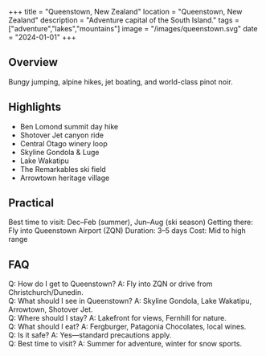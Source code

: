 +++
title = "Queenstown, New Zealand"
location = "Queenstown, New Zealand"
description = "Adventure capital of the South Island."
tags = ["adventure","lakes","mountains"]
image = "/images/queenstown.svg"
date = "2024-01-01"
+++

## Overview
Bungy jumping, alpine hikes, jet boating, and world-class pinot noir.

## Highlights
- Ben Lomond summit day hike
- Shotover Jet canyon ride
- Central Otago winery loop
- Skyline Gondola & Luge
- Lake Wakatipu
- The Remarkables ski field
- Arrowtown heritage village

## Practical
Best time to visit: Dec–Feb (summer), Jun–Aug (ski season)
Getting there: Fly into Queenstown Airport (ZQN)
Duration: 3–5 days
Cost: Mid to high range

## FAQ

Q: How do I get to Queenstown? A: Fly into ZQN or drive from Christchurch/Dunedin.  
Q: What should I see in Queenstown? A: Skyline Gondola, Lake Wakatipu, Arrowtown, Shotover Jet.  
Q: Where should I stay? A: Lakefront for views, Fernhill for nature.  
Q: What should I eat? A: Fergburger, Patagonia Chocolates, local wines.  
Q: Is it safe? A: Yes—standard precautions apply.  
Q: Best time to visit? A: Summer for adventure, winter for snow sports.
